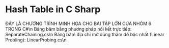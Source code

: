 # Hash Table in C Sharp
ĐÂY LÀ CHƯƠNG TRÌNH MINH HỌA CHO BÀI TẬP LỚN CỦA NHÓM 6 TRONG C#\n
Bảng băm bằng phương pháp nối kết trực tiếp: SeparateChaining.cs\n
Bảng băm địa chỉ mở dùng thăm dò bậc nhất (Linear Probling): LinearProbing.cs\n
